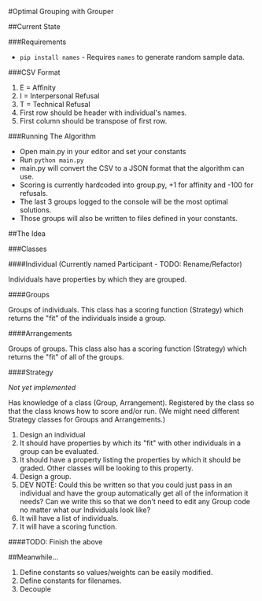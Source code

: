 #Optimal Grouping with Grouper

##Current State

###Requirements

- `pip install names` - Requires `names` to generate random sample data.

###CSV Format
1. E = Affinity
1. I = Interpersonal Refusal
1. T = Technical Refusal
1. First row should be header with individual's names.
1. First column should be transpose of first row.

###Running The Algorithm
- Open main.py in your editor and set your constants
- Run ``python main.py``
- main.py will convert the CSV to a JSON format that the algorithm can use.
- Scoring is currently hardcoded into group.py, +1 for affinity and -100 for refusals.
- The last 3 groups logged to the console will be the most optimal solutions.
- Those groups will also be written to files defined in your constants.

##The Idea

###Classes

####Individual (Currently named Participant - TODO: Rename/Refactor)

Individuals have properties by which they are grouped.

####Groups

Groups of individuals. This class has a scoring function (Strategy) which returns the "fit" of the individuals inside a group.

####Arrangements

Groups of groups. This class also has a scoring function (Strategy) which returns the "fit" of all of the groups.

####Strategy

*Not yet implemented*

Has knowledge of a class (Group, Arrangement). Registered by the class so that the class knows how to score and/or run. (We might need different Strategy classes for Groups and Arrangements.)

1. Design an individual
  1. It should have properties by which its "fit" with other individuals in a group can be evaluated.
  1. It should have a property listing the properties by which it should be graded. Other classes will be looking to this property.
1. Design a group.
  1. DEV NOTE: Could this be written so that you could just pass in an individual and have the group automatically get all of the information it needs? Can we write this so that we don't need to edit any Group code no matter what our Individuals look like?
  1. It will have a list of individuals.
  1. It will have a scoring function.

####TODO: Finish the above

##Meanwhile...

1. Define constants so values/weights can be easily modified.
1. Define constants for filenames.
1. Decouple